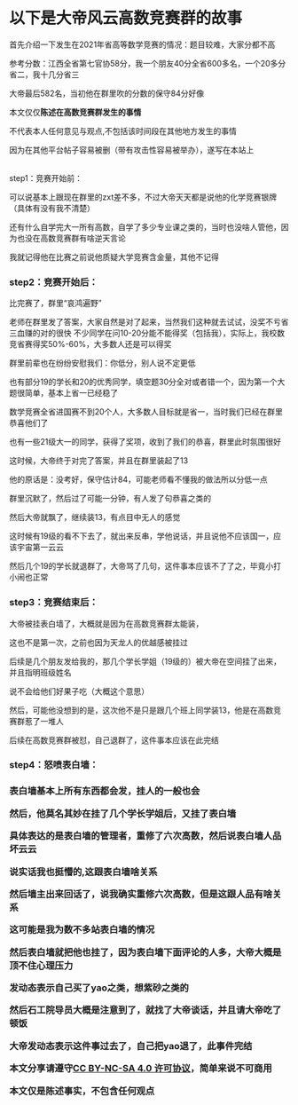 <h1>以下是大帝风云高数竞赛群的故事</h1>
首先介绍一下发生在2021年省高等数学竞赛的情况：题目较难，大家分都不高

参考分数：江西全省第七官协58分，我一个朋友40分全省600多名，一个20多分省二，我十几分省三

大帝最后582名，当初他在群里吹的分数的保守84分好像

本文仅仅**陈述在高数竞赛群发生的事情**

不代表本人任何意见与观点,不包括该时间段在其他地方发生的事情

因为在其他平台帖子容易被删（带有攻击性容易被举办），遂写在本站上


<br/>
step1：竞赛开始前：

可以说基本上跟现在群里的zxt差不多，不过大帝天天都是说他的化学竞赛银牌（具体有没有我不清楚）

还有什么自学完大一所有高数，自学了多少专业课之类的，当时也没啥人管他，因为也没在高数竞赛群有啥逆天言论

我就记得他在比赛之前说他质疑大学竞赛含金量，其他不记得

<h3>step2：竞赛开始后：</h3>

比完赛了，群里“哀鸿遍野”

老师在群里发了答案，大家自然是对了起来，当然我们这种就去试试，没奖不亏省三血赚的对的很快
不少同学在问10-20分能不能得奖（包括我），实际上，我校数竞省赛得奖50%-60%，大多数人还是可以得奖

群里前辈也在纷纷安慰我们：你低分，别人说不定更低

也有部分19的学长和20的优秀同学，填空题30分全对或者错一个，因为第一个大题很简单，基本上省一已经稳了


数学竞赛全省进国赛不到20个人，大多数人目标就是省一，当时我们已经在群里恭喜他们了

也有一些21级大一的同学，获得了奖项，收到了我们的恭喜，群里此时氛围很好

这时候，大帝终于对完了答案，并且在群里装起了13

他的原话是：没考好，保守估计84，可能老师看不懂我的做法所以分低一点

群里沉默了，然后过了可能一分钟，有人发了句恭喜之类的

然后大帝就飘了，继续装13，有点目中无人的感觉

这时候有19级的看不下去了，就出来反串，学他说话，并且说他不应该国一，应该宇宙第一云云

然后几个19的学长就退群了，大帝骂了几句，这件事本应该不了了之，毕竟小打小闹也正常

<h3>step3：竞赛结束后：</h3>
大帝被挂表白墙了，大概就是因为在高数竞赛群太能装，

这也不是第一次，之前也因为天龙人的优越感被挂过

后续是几个朋友发给我的，那几个学长学姐（19级的）被大帝在空间挂了出来，并且指明班级姓名

说不会给他们好果子吃（大概这个意思）

然后，可能他没想到的是，这次他不是只是跟几个班上同学装13，他是在高数竞赛群惹了一堆人

后续在高数竞赛群被怼，自己退群了，这件事本应该在此完结

<h3>step4：怒喷表白墙：<h3>

表白墙基本上所有东西都会发，挂人的一般也会
  
然后，他莫名其妙在挂了几个学长学姐后，又挂了表白墙

具体表达的是表白墙的管理者，重修了六次高数，然后说表白墙人品坏云云

说实话我也挺懵的,这跟表白墙啥关系
  
然后墙主出来回话了，说我确实重修六次高数，但是这跟人品有啥关系

这可能是我为数不多站表白墙的情况

然后表白墙就把他也挂了，因为表白墙下面评论的人多，大帝大概是顶不住心理压力
  
发动态表示自己买了yao之类，想紫砂之类的
  
然后石工院导员大概是注意到了，就找了大帝谈话，并且请大帝吃了顿饭
  
大帝发动态表示这件事过去了，自己把yao退了，此事件完结
  
本文分享请遵守<a href="https://creativecommons.org/licenses/by-nc-sa/4.0/" title="">CC BY-NC-SA 4.0 许可协议</a>，简单来说不可商用

本文仅是陈述事实，不包含任何观点
